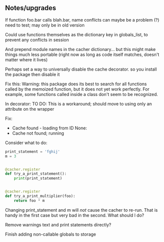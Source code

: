 ## Notes/upgrades ##

If function foo.bar calls blah.bar, name conflicts can maybe be a problem (?) need to test; may only be in old version

Could use functions themselves as the dictionary key in globals_list, to prevent any conflicts in session

And prepend module names in the cacher dictionary... but this might make things much less portable (right now as long as code itself matches, doesn't matter where it lives)

Perhaps set a way to universally disable the cache decorator. so you install the package then disable it

Fix this: Warning: this package does its best to search for all functions called by the memoized function, but it does not yet work perfectly. For example, some functions called inside a class don't seem to be recognized.

In decorator: TO DO: This is a workaround; should move to using only
an attribute on the wrapper

Fix:
* Cache found - loading from ID None:
* Cache not found; running


Consider what to do:

```python
print_statement = 'fghij'
m = 3


@cacher.register
def try_a_print_statement():
    print(print_statement)


@cacher.register
def try_a_print_multiplier(foo):
    return foo * m
```

Changing print_statement and m will *not* cause the cacher to re-run. That is handy in the first case but very bad in the second. What should I do?

Remove warnings text and print statements directly?

Finish adding non-callable globals to storage